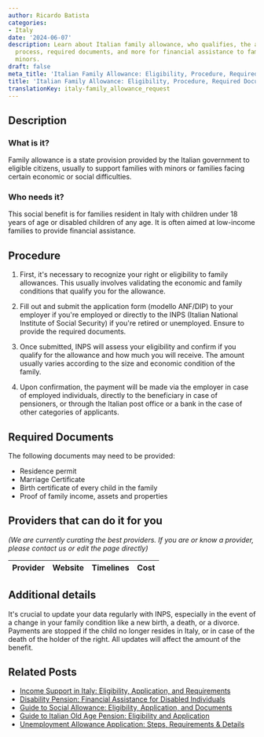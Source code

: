 ```yaml
---
author: Ricardo Batista
categories:
- Italy
date: '2024-06-07'
description: Learn about Italian family allowance, who qualifies, the application
  process, required documents, and more for financial assistance to families with
  minors.
draft: false
meta_title: 'Italian Family Allowance: Eligibility, Procedure, Required Documents'
title: 'Italian Family Allowance: Eligibility, Procedure, Required Documents'
translationKey: italy-family_allowance_request
---
```


## Description
### What is it?
Family allowance is a state provision provided by the Italian government to eligible citizens, usually to support families with minors or families facing certain economic or social difficulties.

### Who needs it?
This social benefit is for families resident in Italy with children under 18 years of age or disabled children of any age. It is often aimed at low-income families to provide financial assistance. 

## Procedure

1. First, it's necessary to recognize your right or eligibility to family allowances. This usually involves validating the economic and family conditions that qualify you for the allowance.

2. Fill out and submit the application form (modello ANF/DIP) to your employer if you're employed or directly to the INPS (Italian National Institute of Social Security) if you're retired or unemployed. Ensure to provide the required documents.

3. Once submitted, INPS will assess your eligibility and confirm if you qualify for the allowance and how much you will receive. The amount usually varies according to the size and economic condition of the family.

4. Upon confirmation, the payment will be made via the employer in case of employed individuals, directly to the beneficiary in case of pensioners, or through the Italian post office or a bank in the case of other categories of applicants.

## Required Documents

The following documents may need to be provided:
- Residence permit
- Marriage Certificate
- Birth certificate of every child in the family
- Proof of family income, assets and properties 

## Providers that can do it for you

_(We are currently curating the best providers. If you are or know a provider, please contact us or edit the page directly)_

| Provider        |     Website     |     Timelines    |       Cost      |
| :-------------: | :-------------: |  :-------------: | :-------------: |

## Additional details
It's crucial to update your data regularly with INPS, especially in the event of a change in your family condition like a new birth, a death, or a divorce. Payments are stopped if the child no longer resides in Italy, or in case of the death of the holder of the right. All updates will affect the amount of the benefit.
## Related Posts

- [Income Support in Italy: Eligibility, Application, and Requirements](https://tramitit.com/guides/italy/income_support_application/)
- [Disability Pension: Financial Assistance for Disabled Individuals](https://tramitit.com/guides/italy/disability_pension_application/)
- [Guide to Social Allowance: Eligibility, Application, and Documents](https://tramitit.com/guides/italy/social_allowance_application/)
- [Guide to Italian Old Age Pension: Eligibility and Application](https://tramitit.com/guides/italy/old_age_pension_application/)
- [Unemployment Allowance Application: Steps, Requirements & Details](https://tramitit.com/guides/italy/unemployment_allowance_application/)